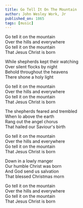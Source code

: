 ```yaml
---
title: Go Tell It On The Mountain
author: John Wesley Work, Jr
published_on: 1865
tags: [music]
---
```


Go tell it on the mountain  
Over the hills and everywhere  
Go tell it on the mountain  
That Jesus Christ is born  

While shepherds kept their watching  
Over silent flocks by night  
Behold throughout the heavens  
There shone a holy light  

Go tell it on the mountain  
Over the hills and everywhere  
Go tell it on the mountain  
That Jesus Christ is born  

The shepherds feared and trembled  
When lo above the earth  
Rang out the angel chorus  
That hailed our Saviour's birth

Go tell it on the mountain  
Over the hills and everywhere  
Go tell it on the mountain  
That Jesus Christ is born  

Down in a lowly manger  
Our humble Christ was born  
And God send us salvation  
That blessed Christmas morn  

Go tell it on the mountain  
Over the hills and everywhere  
Go tell it on the mountain  
That Jesus Christ is born  
